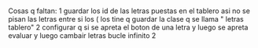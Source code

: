 # 
Cosas q faltan:
  1 guardar los id de las letras puestas en el tablero asi no se pisan  las letras entre si los ( los tine q guardar la clase q se llama " letras tablero"
  2  configurar q si se apreta el boton  de una letra y luego se apreta evaluar y luego cambair letras  bucle infinito
  2
  
